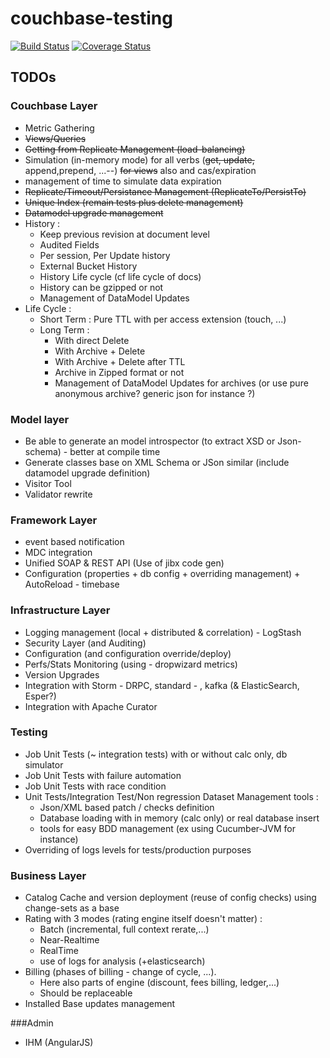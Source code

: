 couchbase-testing
=================

[![Build Status](https://travis-ci.org/dreameddeath/couchbase-testing.png?branch=master)](https://travis-ci.org/dreameddeath/couchbase-testing)
[![Coverage Status](https://img.shields.io/coveralls/dreameddeath/couchbase-testing.svg)](https://coveralls.io/r/dreameddeath/couchbase-testing?branch=master)

TODOs
-----

### Couchbase Layer
- Metric Gathering
- ~~Views/Queries~~
- ~~Getting from Replicate Management (load-balancing)~~
- Simulation (in-memory mode) for all verbs (~~get, update,~~ append,prepend, ...--) ~~for views~~ also and cas/expiration
- management of time to simulate data expiration
- ~~Replicate/Timeout/Persistance Management (ReplicateTo/PersistTo)~~
- ~~Unique Index (remain tests plus delete management)~~
- ~~Datamodel upgrade management~~
- History :
    - Keep previous revision at document level
    - Audited Fields
    - Per session, Per Update history
    - External Bucket History
    - History Life cycle (cf life cycle of docs)
    - History can be gzipped or not
    - Management of DataModel Updates
- Life Cycle :
    * Short Term : Pure TTL with per access extension (touch, ...)
    * Long Term :
        - With direct Delete
        - With Archive + Delete
        - With Archive + Delete after TTL
        - Archive in Zipped format or not
        - Management of DataModel Updates for archives (or use pure anonymous archive? generic json for instance ?)

### Model layer
- Be able to generate an model introspector (to extract XSD or Json-schema) - better at compile time
- Generate classes base on XML Schema or JSon similar (include datamodel upgrade definition)
- Visitor Tool
- Validator rewrite


### Framework Layer
- event based notification
- MDC integration
- Unified SOAP & REST API (Use of jibx code gen)
- Configuration (properties + db config + overriding management) + AutoReload - timebase

### Infrastructure Layer
- Logging management (local + distributed & correlation) - LogStash
- Security Layer (and Auditing)
- Configuration (and configuration override/deploy)
- Perfs/Stats Monitoring (using - dropwizard metrics)
- Version Upgrades
- Integration with Storm - DRPC, standard - , kafka (& ElasticSearch, Esper?)
- Integration with Apache Curator

### Testing
- Job Unit Tests (~ integration tests) with or without calc only, db simulator
- Job Unit Tests with failure automation
- Job Unit Tests with race condition
- Unit Tests/Integration Test/Non regression Dataset Management tools :
     * Json/XML based patch / checks definition
     * Database loading with in memory (calc only) or real database insert
     * tools for easy BDD management (ex using Cucumber-JVM for instance)
- Overriding of logs levels for tests/production purposes

### Business Layer
- Catalog Cache and version deployment (reuse of config checks) using change-sets as a base
- Rating with 3 modes (rating engine itself doesn't matter) :
    * Batch (incremental, full context rerate,...)
    * Near-Realtime
    * RealTime
    * use of logs for analysis (+elasticsearch)
- Billing (phases of billing - change of cycle, ...).
    * Here also parts of engine (discount, fees billing, ledger,...)
    * Should be replaceable
- Installed Base updates management

###Admin
- IHM (AngularJS)
